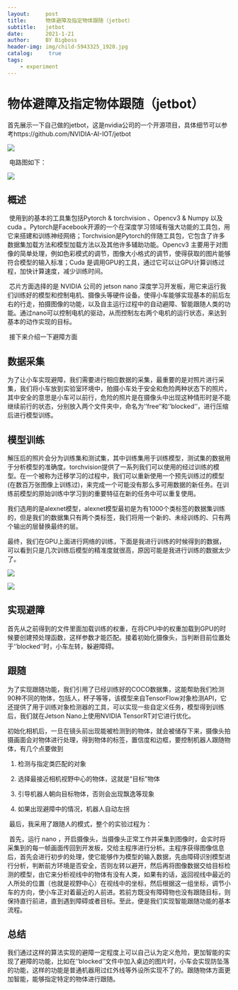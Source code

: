 ```yaml
---
layout:     post
title:      物体避障及指定物体跟随（jetbot）
subtitle:   jetbot
date:       2021-1-21
author:     BY Bigboss
header-img: img/child-5943325_1920.jpg
catalog: 	 true
tags:
    - experiment
---
```

# 物体避障及指定物体跟随（jetbot）

​	首先展示一下自己做的jetbot，这是nvidia公司的一个开源项目，具体细节可以参考https://github.com/NVIDIA-AI-IOT/jetbot

![](https://ftp.bmp.ovh/imgs/2021/02/f42d4fd1c7eac868.jpg)

​	电路图如下：

![](https://ftp.bmp.ovh/imgs/2021/02/6956bb6437789730.png)

## 概述

​	使用到的基本的工具集包括Pytorch & torchvision 、Opencv3 & Numpy 以及cuda 。Pytorch是Facebook开源的一个在深度学习领域有强大功能的工具包，用它来搭建和训练神经网络；Torchvision是Pytorch的伴随工具包，它包含了许多数据集加载方法和模型加载方法以及其他许多辅助功能。Opencv3 主要用于对图像的简单处理，例如色彩模式的调节，图像大小格式的调节，使得获取的图片能够符合模型的输入标准；Cuda 是调用GPU的工具，通过它可以让GPU计算训练过程，加快计算速度，减少训练时间。

​	芯片方面选择的是 NVIDIA 公司的 jetson nano 深度学习开发板，用它来运行我们训练好的模型和控制电机、摄像头等硬件设备。使得小车能够实现基本的前后左右的行走，拍摄图像的功能，以及自主运行过程中的自动避障、智能跟随人类的功能。通过nano可以控制电机的驱动，从而控制左右两个电机的运行状态，来达到基本的动作实现的目标。

​	接下来介绍一下避障方面

## 数据采集

​	为了让小车实现避障，我们需要进行相应数据的采集，最重要的是对照片进行采集，我们将小车放到实验室环境中，拍摄小车处于安全和危险两种状态下的照片，其中安全的意思是小车可以前行，危险的照片是在摄像头中出现这种情形时是不能继续前行的状态，分别放入两个文件夹中，命名为‘’free‘’和‘’blocked‘’，进行压缩后进行模型训练。

## 模型训练

​	解压后的照片会分为训练集和测试集，其中训练集用于训练模型，测试集的数据用于分析模型的准确度。torchvision提供了一系列我们可以使用的经过训练的模型。在一个被称为迁移学习的过程中，我们可以重新使用一个预先训练过的模型(在数百万张图像上训练过)，来完成一个可能没有那么多可用数据的新任务。在训练前模型的原始训练中学习到的重要特征在新的任务中可以重复使用。

​	我们选用的是alexnet模型，alexnet模型最初是为有1000个类标签的数据集训练的，但是我们的数据集只有两个类标签，我们将用一个新的、未经训练的、只有两个输出的层替换最终的层。

​	最终，我们在GPU上面进行网络的训练，下面是我进行训练的时候得到的数据，可以看到只是几次训练后模型的精准度就很高，原因可能是我进行训练的数据太少了。

![](https://ftp.bmp.ovh/imgs/2021/02/b4262bf1ab2d58c3.png)

![](https://ftp.bmp.ovh/imgs/2021/02/21dd3836be60dc1a.png)

## 实现避障

​	首先从之前得到的文件里面加载训练的权重，在将CPU中的权重加载到GPU的时候要创建预处理函数，这样参数才能匹配。接着初始化摄像头，当判断目前位置处于‘’blocked‘’时，小车左转，躲避障碍。

## 跟随

​	为了实现跟随功能，我们引用了已经训练好的COCO数据集，这能帮助我们检测90种不同的物体，包括人，杯子等等，该模型来自TensorFlow对象检测API，它还提供了用于训练对象检测器的工具，可以实现一些自定义任务，模型得到训练后，我们就在Jetson Nano上使用NVIDIA TensorRT对它进行优化。

​	初始化相机后，一旦在镜头前出现能被检测到的物体，就会被储存下来，摄像头拍摄画面会对物体进行处理，得到物体的标签，置信度和边框，要控制机器人跟随物体，有几个点要做到

1. 检测与指定类匹配的对象

2. 选择最接近相机视野中心的物体，这就是“目标”物体

3. 引导机器人朝向目标物体，否则会出现飘逸等现象

4. 如果出现避障中的情况，机器人自动左拐

​  最后，我采用了跟随人的模式，整个的实验过程为：

​  首先，运行 nano ，开启摄像头，当摄像头正常工作并采集到图像时，会实时将采集到的每一帧画面传回到开发板，交给主程序进行分析。主程序获得图像信息后，首先会进行初步的处理，使它能够作为模型的输入数据，先由障碍识别模型进行分析，判断前方环境是否安全，否则左转以避开，然后再将图像数据交给目标检测的模型，由它来分析视线中的物体有没有人类，如果有的话，返回视线中最近的人所处的位置（也就是视野中心）在视线中的坐标，然后根据这一组坐标，调节小车的方向，使小车正对着最近的人前进。若前方既没有障碍物也没有跟随目标，则保持直行前进，直到遇到障碍或者目标。至此，便是我们实现智能跟随功能的基本流程。

## 总结

​	我们通过这样的算法实现的避障一定程度上可以自己认为定义危险，更加智能的实现了避障的功能，比如在‘’blocked‘’文件中加入桌边的图片时，小车会实现防坠落的功能，这样的功能是普通机器用过红外线等外设所实现不了的。跟随物体方面更加智能，能够指定特定的物体进行跟随。





